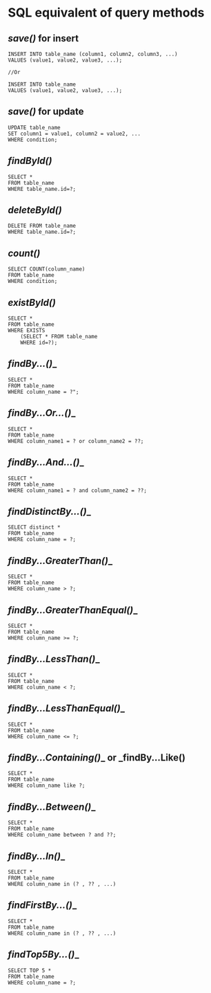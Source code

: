 # SQL equivalent of query methods


## _save()_ for insert
```
INSERT INTO table_name (column1, column2, column3, ...)
VALUES (value1, value2, value3, ...);

//Or

INSERT INTO table_name
VALUES (value1, value2, value3, ...);
```
## _save()_ for update
```
UPDATE table_name
SET column1 = value1, column2 = value2, ...
WHERE condition;
```

## _findById()_
```
SELECT *
FROM table_name
WHERE table_name.id=?;
```

## _deleteById()_
```
DELETE FROM table_name 
WHERE table_name.id=?;
```

## _count()_
```
SELECT COUNT(column_name)
FROM table_name
WHERE condition;
```

## _existById()_
```
SELECT *
FROM table_name
WHERE EXISTS
    (SELECT * FROM table_name 
    WHERE id=?);
```

## _findBy...()__
```
SELECT *
FROM table_name
WHERE column_name = ?";
```

## _findBy...Or...()__
```
SELECT *
FROM table_name
WHERE column_name1 = ? or column_name2 = ??;
```

## _findBy...And...()__
```
SELECT *
FROM table_name
WHERE column_name1 = ? and column_name2 = ??;
```

## _findDistinctBy...()__
```
SELECT distinct *
FROM table_name
WHERE column_name = ?;
```

## _findBy...GreaterThan()__
```
SELECT *
FROM table_name
WHERE column_name > ?;
```

## _findBy...GreaterThanEqual()__
```
SELECT *
FROM table_name
WHERE column_name >= ?;
```

## _findBy...LessThan()__
```
SELECT *
FROM table_name
WHERE column_name < ?;
```

## _findBy...LessThanEqual()__
```
SELECT *
FROM table_name
WHERE column_name <= ?;
```

## _findBy...Containing()__ or _findBy...Like()
```
SELECT *
FROM table_name
WHERE column_name like ?;
```

## _findBy...Between()__
```
SELECT *
FROM table_name
WHERE column_name between ? and ??;
```

## _findBy...In()__
```
SELECT *
FROM table_name
WHERE column_name in (? , ?? , ...)
```

## _findFirstBy...()__
```
SELECT *
FROM table_name
WHERE column_name in (? , ?? , ...)
```

## _findTop5By...()__
```
SELECT TOP 5 *
FROM table_name
WHERE column_name = ?;
```
